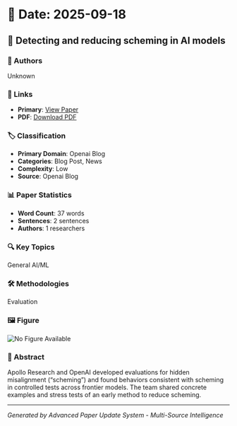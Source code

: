 # 📅 Date: 2025-09-18

## 📄 Detecting and reducing scheming in AI models

### 👥 Authors
Unknown

### 🔗 Links
- **Primary**: [View Paper](https://openai.com/index/detecting-and-reducing-scheming-in-ai-models)
- **PDF**: [Download PDF](https://arxiv.org/pdf/.pdf) 



### 🏷️ Classification
- **Primary Domain**: Openai Blog
- **Categories**: Blog Post, News
- **Complexity**: Low
- **Source**: Openai Blog

### 📊 Paper Statistics
- **Word Count**: 37 words
- **Sentences**: 2 sentences
- **Authors**: 1 researchers

### 🔍 Key Topics
General AI/ML

### 🛠️ Methodologies
Evaluation

### 🖼️ Figure
![No Figure Available](https://img.shields.io/badge/Figure-Not_Available-lightgrey?style=for-the-badge)

### 📝 Abstract
Apollo Research and OpenAI developed evaluations for hidden misalignment (“scheming”) and found behaviors consistent with scheming in controlled tests across frontier models. The team shared concrete examples and stress tests of an early method to reduce scheming.

---
*Generated by Advanced Paper Update System - Multi-Source Intelligence*
